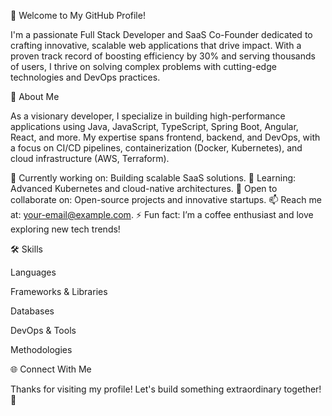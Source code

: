 
  



  



👋 Welcome to My GitHub Profile!

I'm a passionate Full Stack Developer and SaaS Co-Founder dedicated to crafting innovative, scalable web applications that drive impact. With a proven track record of boosting efficiency by 30% and serving thousands of users, I thrive on solving complex problems with cutting-edge technologies and DevOps practices.

🚀 About Me

As a visionary developer, I specialize in building high-performance applications using Java, JavaScript, TypeScript, Spring Boot, Angular, React, and more. My expertise spans frontend, backend, and DevOps, with a focus on CI/CD pipelines, containerization (Docker, Kubernetes), and cloud infrastructure (AWS, Terraform).

🔭 Currently working on: Building scalable SaaS solutions.
🌱 Learning: Advanced Kubernetes and cloud-native architectures.
👯 Open to collaborate on: Open-source projects and innovative startups.
📫 Reach me at: your-email@example.com.
⚡ Fun fact: I’m a coffee enthusiast and love exploring new tech trends!


🛠️ Skills

Languages

  
  
  
  
  
  


Frameworks & Libraries

  
  
  
  
  


Databases

  
  
  


DevOps & Tools

  
  
  
  
  
  
  


Methodologies

  
  


🌐 Connect With Me

  Thanks for visiting my profile! Let's build something extraordinary together! 🚀
